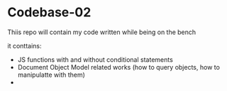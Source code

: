 # Codebase-02

Thiis repo will contain my code written while being on the bench

it conttains: 
- JS functions with and without conditional statements 
- Document Object Model related works (how to query objects, how to manipulatte with them)
- 
